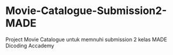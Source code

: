 # Movie-Catalogue-Submission2-MADE
Project Movie Catalogue untuk memnuhi submission 2 kelas MADE Dicoding Accademy
